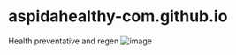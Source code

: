 # aspidahealthy-com.github.io
Health preventative and regen
![image](https://user-images.githubusercontent.com/108437230/207990741-bda82a94-0301-4d74-82ef-7065dc593be4.png)
